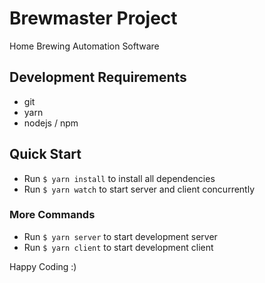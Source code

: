 # Brewmaster Project

Home Brewing Automation Software

## Development Requirements

* git
* yarn
* nodejs / npm

## Quick Start

* Run `$ yarn install` to install all dependencies
* Run `$ yarn watch` to start server and client concurrently

### More Commands

* Run `$ yarn server` to start development server
* Run `$ yarn client` to start development client

Happy Coding :)